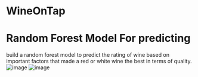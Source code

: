 # WineOnTap

# Random Forest Model For predicting 
build a random forest model to predict the rating of wine
based on important factors that made a red or white wine the best in terms of quality.
![image](https://user-images.githubusercontent.com/106267420/202585106-e78c48f7-b747-47c4-9883-0b6d0b6415fe.png)
![image](https://user-images.githubusercontent.com/106267420/202585414-2a79c9c0-a989-4006-8c0c-332dae89ecc7.png)

